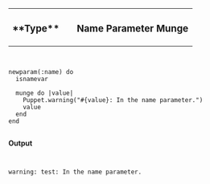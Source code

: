 <table width=100%>
  <tr>
    <td style="text-align: left">
      <h3>**Type**</h3>
    </td>
    <td width=65% style="text-align: right">
      <h3>Name Parameter Munge</h3>
    </td>
  </tr>
</table>

<pre><code data-trim class="ruby">

newparam(:name) do
  isnamevar
 
  munge do |value|
    Puppet.warning("#{value}: In the name parameter.")
    value
  end
end

</code></pre>

**Output**

<pre><code data-trim class="ruby">

warning: test: In the name parameter.

</code></pre>
